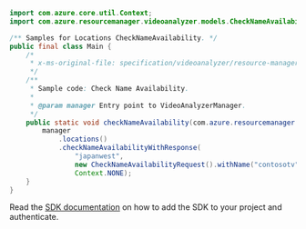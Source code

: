 ```java
import com.azure.core.util.Context;
import com.azure.resourcemanager.videoanalyzer.models.CheckNameAvailabilityRequest;

/** Samples for Locations CheckNameAvailability. */
public final class Main {
    /*
     * x-ms-original-file: specification/videoanalyzer/resource-manager/Microsoft.Media/preview/2021-11-01-preview/examples/accounts-check-name-availability.json
     */
    /**
     * Sample code: Check Name Availability.
     *
     * @param manager Entry point to VideoAnalyzerManager.
     */
    public static void checkNameAvailability(com.azure.resourcemanager.videoanalyzer.VideoAnalyzerManager manager) {
        manager
            .locations()
            .checkNameAvailabilityWithResponse(
                "japanwest",
                new CheckNameAvailabilityRequest().withName("contosotv").withType("videoAnalyzers"),
                Context.NONE);
    }
}
```

Read the [SDK documentation](https://github.com/Azure/azure-sdk-for-java/blob/azure-resourcemanager-videoanalyzer_1.0.0-beta.5/sdk/videoanalyzer/azure-resourcemanager-videoanalyzer/README.md) on how to add the SDK to your project and authenticate.
